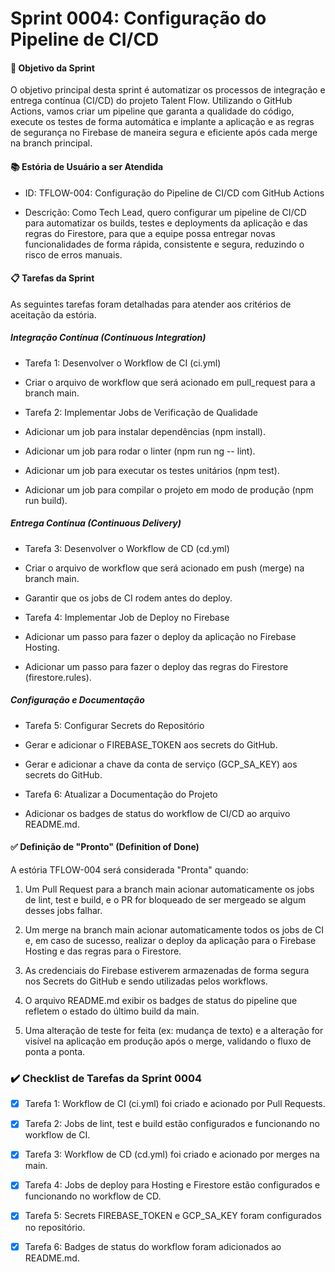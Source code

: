
# Sprint 0004: Configuração do Pipeline de CI/CD

#### 🎯 Objetivo da Sprint

O objetivo principal desta sprint é automatizar os processos de integração e entrega contínua (CI/CD) do projeto Talent Flow. Utilizando o GitHub Actions, vamos criar um pipeline que garanta a qualidade do código, execute os testes de forma automática e implante a aplicação e as regras de segurança no Firebase de maneira segura e eficiente após cada merge na branch principal.

#### 📚 Estória de Usuário a ser Atendida

-   ID: TFLOW-004: Configuração do Pipeline de CI/CD com GitHub Actions
    
-   Descrição: Como Tech Lead, quero configurar um pipeline de CI/CD para automatizar os builds, testes e deployments da aplicação e das regras do Firestore, para que a equipe possa entregar novas funcionalidades de forma rápida, consistente e segura, reduzindo o risco de erros manuais.
    

#### 📋 Tarefas da Sprint

As seguintes tarefas foram detalhadas para atender aos critérios de aceitação da estória.

##### Integração Contínua (Continuous Integration)

-   Tarefa 1: Desenvolver o Workflow de CI (ci.yml)
    

-   Criar o arquivo de workflow que será acionado em pull_request para a branch main.
    

-   Tarefa 2: Implementar Jobs de Verificação de Qualidade
    

-   Adicionar um job para instalar dependências (npm install).
    
-   Adicionar um job para rodar o linter (npm run ng -- lint).
    
-   Adicionar um job para executar os testes unitários (npm test).
    
-   Adicionar um job para compilar o projeto em modo de produção (npm run build).
    

##### Entrega Contínua (Continuous Delivery)

-   Tarefa 3: Desenvolver o Workflow de CD (cd.yml)
    

-   Criar o arquivo de workflow que será acionado em push (merge) na branch main.
    
-   Garantir que os jobs de CI rodem antes do deploy.
    

-   Tarefa 4: Implementar Job de Deploy no Firebase
    

-   Adicionar um passo para fazer o deploy da aplicação no Firebase Hosting.
    
-   Adicionar um passo para fazer o deploy das regras do Firestore (firestore.rules).
    

##### Configuração e Documentação

-   Tarefa 5: Configurar Secrets do Repositório
    

-   Gerar e adicionar o FIREBASE_TOKEN aos secrets do GitHub.
    
-   Gerar e adicionar a chave da conta de serviço (GCP_SA_KEY) aos secrets do GitHub.
    

-   Tarefa 6: Atualizar a Documentação do Projeto
    

-   Adicionar os badges de status do workflow de CI/CD ao arquivo README.md.
    

#### ✅ Definição de "Pronto" (Definition of Done)

A estória TFLOW-004 será considerada "Pronta" quando:

1.  Um Pull Request para a branch main acionar automaticamente os jobs de lint, test e build, e o PR for bloqueado de ser mergeado se algum desses jobs falhar.
    
2.  Um merge na branch main acionar automaticamente todos os jobs de CI e, em caso de sucesso, realizar o deploy da aplicação para o Firebase Hosting e das regras para o Firestore.
    
3.  As credenciais do Firebase estiverem armazenadas de forma segura nos Secrets do GitHub e sendo utilizadas pelos workflows.
    
4.  O arquivo README.md exibir os badges de status do pipeline que refletem o estado do último build da main.
    
5.  Uma alteração de teste for feita (ex: mudança de texto) e a alteração for visível na aplicação em produção após o merge, validando o fluxo de ponta a ponta.
    

### ✔️ Checklist de Tarefas da Sprint 0004

-   [x] Tarefa 1: Workflow de CI (ci.yml) foi criado e acionado por Pull Requests.
    
-   [x] Tarefa 2: Jobs de lint, test e build estão configurados e funcionando no workflow de CI.
    
-   [x] Tarefa 3: Workflow de CD (cd.yml) foi criado e acionado por merges na main.
    
-   [x] Tarefa 4: Jobs de deploy para Hosting e Firestore estão configurados e funcionando no workflow de CD.
    
-   [x] Tarefa 5: Secrets FIREBASE_TOKEN e GCP_SA_KEY foram configurados no repositório.
    
-   [x] Tarefa 6: Badges de status do workflow foram adicionados ao README.md.
